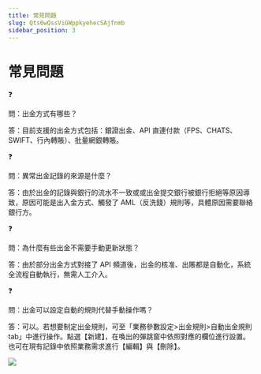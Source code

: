 ```yaml
---
title: 常見問題
slug: Qts6wQssViGWppkyehecSAjfnmb
sidebar_position: 3
---
```



# 常見問題

<div class="callout callout-bg-2 callout-border-2">
<div class='callout-emoji'>❓</div>
<p>問：出金方式有哪些？</p>
</div>

答：目前支援的出金方式包括：銀證出金、API 直連付款（FPS、CHATS、SWIFT、行內轉賬）、批量網銀轉賬。

<div class="callout callout-bg-2 callout-border-2">
<div class='callout-emoji'>❓</div>
<p>問：異常出金記錄的來源是什麼？</p>
</div>

答：由於出金的記錄與銀行的流水不一致或或出金提交銀行被銀行拒絕等原因導致，原因可能是出入金方式、觸發了 AML（反洗錢）規則等，具體原因需要聯絡銀行方。

<div class="callout callout-bg-2 callout-border-2">
<div class='callout-emoji'>❓</div>
<p>問：為什麼有些出金不需要手動更新狀態？</p>
</div>

答：由於部分出金方式對接了 API 頻道後，出金的核准、出賬都是自動化，系統全流程自動執行，無需人工介入。

<div class="callout callout-bg-2 callout-border-2">
<div class='callout-emoji'>❓</div>
<p>問：出金可以設定自動的規則代替手動操作嗎？</p>
</div>

答：可以。若想要制定出金規則，可至「業務參數設定&gt;出金規則&gt;自動出金規則 tab」中進行操作。點選【新建】，在喚出的彈跳窗中依照對應的欄位進行設置。也可在現有記錄中依照業務需求進行【編輯】與【刪除】。

<img src="/assets/L8Z8bsMTcoYugtx4OhAcXtLwn0D.png" src-width="3268" src-height="2881" align="center"/>

